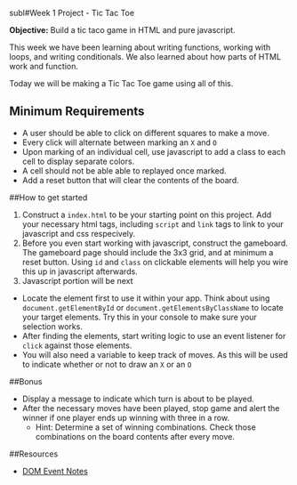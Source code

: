 subl#Week 1 Project - Tic Tac Toe

**Objective:** Build a tic taco game in HTML and pure javascript.

This week we have been learning about writing functions, working with loops, and writing conditionals. We also learned about how parts of HTML work and function.

Today we will be making a Tic Tac Toe game using all of this.

## Minimum Requirements
* A user should be able to click on different squares to make a move.
* Every click will alternate between marking an `X` and `O`
* Upon marking of an individual cell, use javascript to add a class to each cell to display separate colors.
* A cell should not be able able to replayed once marked.
* Add a reset button that will clear the contents of the board.

##How to get started
1. Construct a `index.html` to be your starting point on this project. Add your necessary html tags, including `script` and `link` tags to link to your javascript and css respecively.
2. Before you even start working with javascript, construct the gameboard. The gameboard page should include the 3x3 grid, and at minimum a reset button. Using `id` and `class` on clickable elements will help you wire this up in javascript afterwards.
3. Javascript portion will be next
  * Locate the element first to use it within your app. Think about using `document.getElementById` or `document.getElementsByClassName` to locate your target elements. Try this in your console to make sure your selection works.
  * After finding the elements, start writing logic to use an event listener for `click` against those elements.
  * You will also need a variable to keep track of moves. As this will be used to indicate whether or not to draw an `X` or an `O`

##Bonus
* Display a message to indicate which turn is about to be played.
* After the necessary moves have been played, stop game and alert the winner if one player ends up winning with three in a row.
  * Hint: Determine a set of winning combinations. Check those combinations on the board contents after every move.



##Resources
* [DOM Event Notes](https://github.com/wdi-sea-01/notes/blob/master/week_01_fundamentals%2Fday_04_bootstrap_and_dom%2Fdusk_js_dom%2Freadme.md)